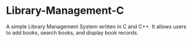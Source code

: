 # Library-Management-C
A simple Library Management System written in C and C++. It allows users to add books, search books, and display book records.
